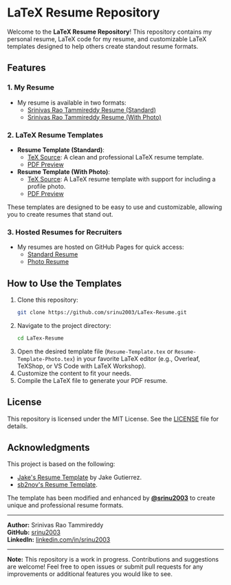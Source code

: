 # LaTeX Resume Repository

Welcome to the **LaTeX Resume Repository**! This repository contains my personal resume, LaTeX code for my resume, and customizable LaTeX templates designed to help others create standout resume formats.

## Features

### 1. **My Resume**
- My resume is available in two formats:
  - [Srinivas Rao Tammireddy Resume (Standard)](https://srinu2003.github.io/LaTex-Resume/Srinivas-Rao-Tammireddy-resume.pdf)
  - [Srinivas Rao Tammireddy Resume (With Photo)](https://srinu2003.github.io/LaTex-Resume/Srinivas-Rao-Tammireddy-Photo-resume.pdf)

### 2. **LaTeX Resume Templates**
- **Resume Template (Standard)**:
  - [TeX Source](Resume-Template.tex): A clean and professional LaTeX resume template.
  - [PDF Preview](https://srinu2003.github.io/LaTex-Resume/Resume-Template.pdf)
- **Resume Template (With Photo)**:
  - [TeX Source](Resume-Template-Photo.tex): A LaTeX resume template with support for including a profile photo.
  - [PDF Preview](https://srinu2003.github.io/LaTex-Resume/Resume-Template-Photo.pdf)

These templates are designed to be easy to use and customizable, allowing you to create resumes that stand out.

### 3. **Hosted Resumes for Recruiters**
- My resumes are hosted on GitHub Pages for quick access:
  - [Standard Resume](https://srinu2003.github.io/LaTex-Resume/Srinivas-Rao-Tammireddy-resume.pdf)
  - [Photo Resume](https://srinu2003.github.io/LaTex-Resume/Srinivas-Rao-Tammireddy-Photo-resume.pdf)

## How to Use the Templates

1. Clone this repository:
   ```bash
   git clone https://github.com/srinu2003/LaTex-Resume.git
   ```
2. Navigate to the project directory:
   ```bash
   cd LaTex-Resume
   ```
3. Open the desired template file (`Resume-Template.tex` or `Resume-Template-Photo.tex`) in your favorite LaTeX editor (e.g., Overleaf, TeXShop, or VS Code with LaTeX Workshop).
4. Customize the content to fit your needs.
5. Compile the LaTeX file to generate your PDF resume.

## License

This repository is licensed under the MIT License. See the [LICENSE](LICENSE) file for details.

## Acknowledgments

This project is based on the following:
- [Jake's Resume Template](https://www.overleaf.com/latex/templates/jakes-resume-anonymous/cstpnrbkhndn) by Jake Gutierrez.
- [sb2nov's Resume Template](https://github.com/sb2nov/resume).

The template has been modified and enhanced by **[@srinu2003](https://github.com/srinu2003)** to create unique and professional resume formats.

---

**Author:** Srinivas Rao Tammireddy  
**GitHub:** [srinu2003](https://github.com/srinu2003)  
**LinkedIn:** [linkedin.com/in/srinu2003](https://linkedin.com/in/srinu2003)

---
**Note:** This repository is a work in progress. Contributions and suggestions are welcome!
Feel free to open issues or submit pull requests for any improvements or additional features you would like to see.


